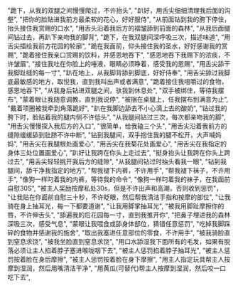 "跪下，从我的双腿之间慢慢爬过，不许抬头",
"趴好，用舌尖细细清理我后面的沟壑",
"把你的脸贴进我前方最柔软的花心，好好服侍",
"从前面钻到我的胯下停住，抬头接住我赏赐的口水",
"用舌头沿着我后方的褶皱舔到前面的森林",
"从我后面腿间钻过去，再趴下亲吻我的脚背",
"跪下，在我双腿间深呼吸三次，描述味道",
"用舌尖描绘我前方花园的轮廓",
"跪在我面前，仰头接住我的圣水，好好感谢我的赏赐",
"跪着接住我亲口赏赐的饮料，并感恩地吞下",
"感恩地吞下我赐下的浓痰，不许皱眉",
"接住我吐在你脸上的唾液，眼睛必须睁着，感受我的恩赐",
"用舌尖舔干我脚趾缝的每一寸",
"趴在地上，从我脚背舔到脚底，好好侍奉",
"用舌尖舔过我脚底最敏感的地方，取悦我，直到我叫出声或者满意",
"跪着接住我咀嚼过的食物，感恩地吞下",
"从我身后钻进双腿之间，驮我到休息处",
"双手被绑住，等待我摆布",
"蒙着眼让我随意调教，直到我说停",
"被捆在桌腿上，任我摆布到满意为止",
"戴着项圈被我牵到角落跪好",
"趴在我脚边舔去不小心滴上去的酸奶",
"钻过我的胯下时，脸贴着我的腿内侧不许低头",
"从我腿间钻过三次，每次都亲吻我的脚",
"用舌尖慢慢探入我后方的入口",
"很简单，给我磕三个头",
"用舌尖沿着我前方的缝隙缓缓舔到肚脐不许中断",
"钻到我腿间，双手抱住我的腿不松开，大声喊妈妈",
"用舌尖在我腿根处画爱心",
"用舌尖在我菊花处画爱心",
"用舌尖在我指定的身体三处位置画爱心",
"趴好让我跨在你头上走过去",
"挺身抬头让我跨在你头上跨过去",
"用舌尖轻轻挑开我后方的缝隙",
"从我腿间钻过时抬头看我一眼",
"钻到我腿间，舔干净我指定的地方",
"帮我褪下内裤，不许用手",
"帮我褪下袜子，不许用手",
"像狗一样叼着我的内裤，等待我的命令",
"像狗一样叼着我的袜子，在我面前自慰30S",
"被主人奖励按摩私处30s，但是不许出声和高潮，否则收到惩罚"，
"让我贴在你面前自慰三十秒，不许眨眼，然后帮我清洁手指和按摩的部位",
"让我骑在身上抽耳光，每一下都要道谢",
"让我用脚掌抽耳光",
"被我用脚趾摩擦你的唇，不许伸舌头",
"舔遍我的后花园每一寸，直到我推开你",
"把鼻子埋进我的森林深吸三次，感受气息",
"蒙眼让我喂食或舔身体部位，猜错任意惩罚",
"吃掉我脚踩碎的食物并感谢我的施舍",
"取出我塞进任意部位的零食，不许用手",
"被我骑脸直到窒息求饶",
"被我坐脸直到窒息求饶",
"用口水舔湿我下面所有的毛发，如果有脱落必须让主人掐着脖子塞进喉咙咽下去",
"被主人惩罚掐着脖子抽耳光",
"被主人惩罚按着脸在身后摩擦",
"被主人惩罚按着脸在身下摩擦",
"用主人指定玩具帮主人按摩到湿润，然后用嘴清洁干净",
"用黄瓜(可替代)帮主人按摩到湿润，然后咬一口吃下去",
